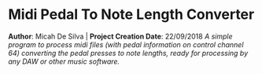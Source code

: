 # Midi Pedal To Note Length Converter
**Author**: Micah De Silva | **Project Creation Date**: 22/09/2018  *A simple program to process midi files (with pedal information on control channel 64) converting the pedal presses to note lengths, ready for processing by any DAW or other music software.*